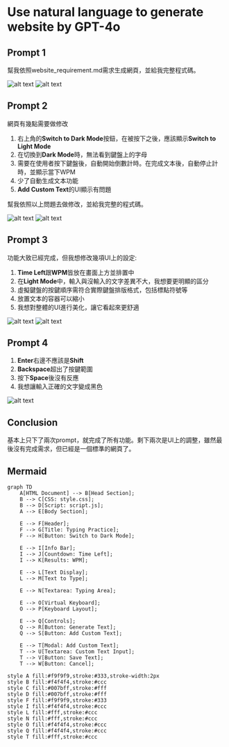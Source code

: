 # Use natural language to generate website by GPT-4o

## Prompt 1

幫我依照website_requirement.md需求生成網頁，並給我完整程式碼。

![alt text](image.png)
![alt text](image-1.png)

## Prompt 2

網頁有幾點需要做修改

1. 右上角的**Switch to Dark Mode**按鈕，在被按下之後，應該顯示**Switch to Light Mode**
2. 在切換到**Dark Mode**時，無法看到鍵盤上的字母
3. 需要在使用者按下鍵盤後，自動開始倒數計時。在完成文本後，自動停止計時，並顯示當下WPM
4. 少了自動生成文本功能
5. **Add Custom Text**的UI顯示有問題

幫我依照以上問題去做修改，並給我完整的程式碼。

![alt text](image-2.png)
![alt text](image-3.png)

## Prompt 3

功能大致已經完成，但我想修改幾項UI上的設定:
1. **Time Left**跟**WPM**皆放在畫面上方並排置中
2. 在**Light Mode**中，輸入與沒輸入的文字差異不大，我想要更明顯的區分
3. 虛擬鍵盤的按鍵順序需符合實際鍵盤排版格式，包括標點符號等
4. 放置文本的容器可以縮小
5. 我想對整體的UI進行美化，讓它看起來更舒適

![alt text](image-4.png)
![alt text](image-5.png)

## Prompt 4

1. **Enter**右邊不應該是**Shift**
2. **Backspace**超出了按鍵範圍
3. 按下**Space**後沒有反應
4. 我想讓輸入正確的文字變成黑色

![alt text](image-6.png)

## Conclusion

基本上只下了兩次prompt，就完成了所有功能。剩下兩次是UI上的調整，雖然最後沒有完成需求，但已經是一個標準的網頁了。

## Mermaid

```mermaid
graph TD
    A[HTML Document] --> B[Head Section];
    B --> C[CSS: style.css];
    B --> D[Script: script.js];
    A --> E[Body Section];

    E --> F[Header];
    F --> G[Title: Typing Practice];
    F --> H[Button: Switch to Dark Mode];

    E --> I[Info Bar];
    I --> J[Countdown: Time Left];
    I --> K[Results: WPM];

    E --> L[Text Display];
    L --> M[Text to Type];

    E --> N[Textarea: Typing Area];

    E --> O[Virtual Keyboard];
    O --> P[Keyboard Layout];

    E --> Q[Controls];
    Q --> R[Button: Generate Text];
    Q --> S[Button: Add Custom Text];

    E --> T[Modal: Add Custom Text];
    T --> U[Textarea: Custom Text Input];
    T --> V[Button: Save Text];
    T --> W[Button: Cancel];

style A fill:#f9f9f9,stroke:#333,stroke-width:2px
style B fill:#f4f4f4,stroke:#ccc
style C fill:#007bff,stroke:#fff
style D fill:#007bff,stroke:#fff
style F fill:#f9f9f9,stroke:#333
style I fill:#f4f4f4,stroke:#ccc
style L fill:#fff,stroke:#ccc
style N fill:#fff,stroke:#ccc
style O fill:#f4f4f4,stroke:#ccc
style Q fill:#f4f4f4,stroke:#ccc
style T fill:#fff,stroke:#ccc
```